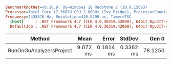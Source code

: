 ``` ini

BenchmarkDotNet=v0.10.9, OS=Windows 10 Redstone 2 (10.0.15063)
Processor=Intel Core i7-3667U CPU 2.00GHz (Ivy Bridge), ProcessorCount=4
Frequency=2435876 Hz, Resolution=410.5299 ns, Timer=TSC
  [Host]     : .NET Framework 4.7 (CLR 4.0.30319.42000), 64bit RyuJIT-v4.7.2115.0
  DefaultJob : .NET Framework 4.7 (CLR 4.0.30319.42000), 64bit RyuJIT-v4.7.2115.0


```
 |                        Method |     Mean |     Error |    StdDev |   Gen 0 | Allocated |
 |------------------------------ |---------:|----------:|----------:|--------:|----------:|
 | RunOnGuAnalyzersProject | 9.072 ms | 0.1814 ms | 0.3362 ms | 78.1250 | 181.39 KB |
